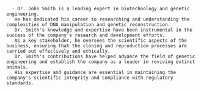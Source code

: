      - Dr. John Smith is a leading expert in biotechnology and genetic engineering.
       He has dedicated his career to researching and understanding the complexities of DNA manipulation and genetic reconstruction.
       Dr. Smith's knowledge and expertise have been instrumental in the success of the company's research and development efforts.
       As a key stakeholder, he oversees the scientific aspects of the business, ensuring that the cloning and reproduction processes are carried out effectively and ethically.
       Dr. Smith's contributions have helped advance the field of genetic engineering and establish the company as a leader in reviving extinct animals.
       His expertise and guidance are essential in maintaining the company's scientific integrity and compliance with regulatory standards.


